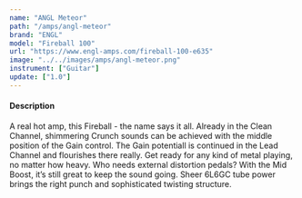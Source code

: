 ```yaml
---
name: "ANGL Meteor"
path: "/amps/angl-meteor"
brand: "ENGL"
model: "Fireball 100"
url: "https://www.engl-amps.com/fireball-100-e635"
image: "../../images/amps/angl-meteor.png"
instrument: ["Guitar"]
update: ["1.0"]
---
```

#### Description
A real hot amp, this Fireball - the name says it all. Already in the Clean Channel, shimmering Crunch sounds can be achieved with the middle position of the Gain control. The Gain potentiall is continued in the Lead Channel and flourishes there really. Get ready for any kind of metal playing, no matter how heavy. Who needs external distortion pedals? With the Mid Boost, it’s still great to keep the sound going. Sheer 6L6GC tube power brings the right punch and sophisticated twisting structure.